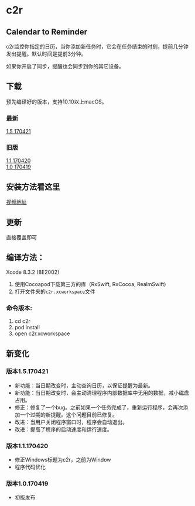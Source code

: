 # c2r 
## Calendar to Reminder

c2r监控你指定的日历，当你添加新任务时，它会在任务结束的时刻，提前几分钟发出提醒。默认时间是提前3分钟。

如果你开启了同步，提醒也会同步到你的其它设备。

## 下载
预先编译好的版本，支持10.10以上macOS。</br>

### 最新
[1.5 170421](https://github.com/owenzhao/c2r/raw/master/app/1.5.170421/c2r%201.5.170421.dmg)

### 旧版
[1.1 170420](https://github.com/owenzhao/c2r/raw/master/app/1.1.170420/c2r%201.1.170420.dmg)</br>
[1.0 170419](https://github.com/owenzhao/c2r/raw/master/app/1.0.170419/c2r%201.0.170419.dmg)

## 安装方法看这里

[视频地址](http://weibo.com/1711715275/EFghh1dlV?type=comment)

## 更新
直接覆盖即可

## 编译方法：
Xcode 8.3.2 (8E2002)

1. 使用Cocoapod下载第三方的库（RxSwift, RxCocoa, RealmSwift)
2. 打开文件夹的`c2r.xcworkspace`文件

### 命令版本:

1. cd c2r
2. pod install
3. open c2r.xcworkspace

## 新变化
### 版本1.5.170421
* 新功能：当日期改变时，主动查询日历，以保证提醒为最新。
* 新功能：当日期改变时，会主动清理程序内部数据库中无用的数据，减小磁盘占用。
* 修正：修复了一个bug。之前如果一个任务完成了，重新运行程序，会再次添加一个过期的新提醒。这个问题目前已修复。
* 改进：当用户关闭程序窗口时，程序会自动退出。
* 改进：提高了程序的启动速度和运行速度。

### 版本1.1.170420
* 修正Windows标题为c2r，之前为Window
* 程序代码优化

### 版本1.0.170419
* 初版发布
